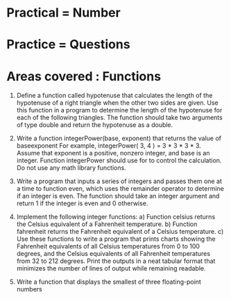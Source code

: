 
# Practical  = Number
# Practice = Questions
# Areas covered : Functions



1. Define a function called hypotenuse that calculates the length of the hypotenuse of a right triangle when the other two sides are given. Use this function in a program to determine the length of the hypotenuse for each of the following triangles. The function should take two arguments of type double and return the hypotenuse as a double. 

2. Write a function integerPower(base, exponent) that returns the value of baseexponent For example, integerPower( 3, 4 ) = 3 * 3 * 3 * 3. Assume that exponent is a positive, nonzero integer, and base is an integer. Function integerPower should use for to control the calculation. Do not use any math library functions.


3. Write a program that inputs a series of integers and passes them one at a time to function even, which uses the remainder operator to determine if an integer is even. The function should take an integer argument and return 1 if the integer is even and 0 otherwise. 


4. Implement the following integer functions: 
    a) Function celsius returns the Celsius equivalent of a Fahrenheit temperature.
    b) Function fahrenheit returns the Fahrenheit equivalent of a Celsius temperature.
    c) Use these functions to write a program that prints charts showing the Fahrenheit equivalents of all Celsius temperatures from 0 to 100 degrees, and the Celsius equivalents of all Fahrenheit temperatures from 32 to 212 degrees. Print the outputs in a neat tabular format that minimizes the number of lines of output while remaining readable.

5. Write a function that displays the smallest of three floating-point numbers

